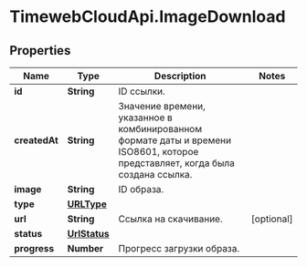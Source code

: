 # TimewebCloudApi.ImageDownload

## Properties

Name | Type | Description | Notes
------------ | ------------- | ------------- | -------------
**id** | **String** | ID ссылки. | 
**createdAt** | **String** | Значение времени, указанное в комбинированном формате даты и времени ISO8601, которое представляет, когда была создана ссылка. | 
**image** | **String** | ID образа. | 
**type** | [**URLType**](URLType.md) |  | 
**url** | **String** | Ссылка на скачивание. | [optional] 
**status** | [**UrlStatus**](UrlStatus.md) |  | 
**progress** | **Number** | Прогресс загрузки образа. | 


